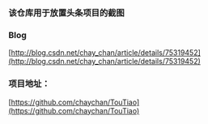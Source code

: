 ### 该仓库用于放置头条项目的截图

### Blog

[http://blog.csdn.net/chay_chan/article/details/75319452](http://blog.csdn.net/chay_chan/article/details/75319452)

### 项目地址：
[https://github.com/chaychan/TouTiao](https://github.com/chaychan/TouTiao)